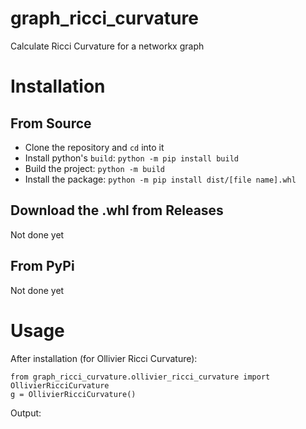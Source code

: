 # graph_ricci_curvature
Calculate Ricci Curvature for a networkx graph

# Installation

## From Source
- Clone the repository and ```cd``` into it
- Install python's ```build```: ```python -m pip install build```
- Build the project: ```python -m build```
- Install the package: ```python -m pip install dist/[file name].whl```

## Download the .whl from Releases

Not done yet

## From PyPi

Not done yet

# Usage

After installation (for Ollivier Ricci Curvature):

```
from graph_ricci_curvature.ollivier_ricci_curvature import OllivierRicciCurvature
g = OllivierRicciCurvature()
```

Output:

```

```
